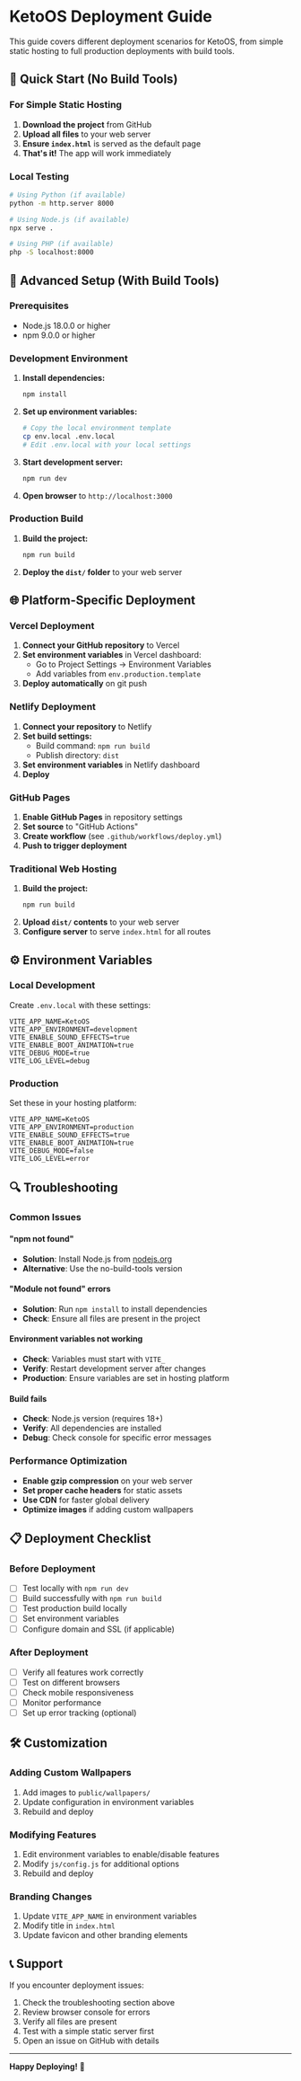 # KetoOS Deployment Guide

This guide covers different deployment scenarios for KetoOS, from simple static hosting to full production deployments with build tools.

## 🚀 Quick Start (No Build Tools)

### For Simple Static Hosting
1. **Download the project** from GitHub
2. **Upload all files** to your web server
3. **Ensure `index.html`** is served as the default page
4. **That's it!** The app will work immediately

### Local Testing
```bash
# Using Python (if available)
python -m http.server 8000

# Using Node.js (if available)
npx serve .

# Using PHP (if available)
php -S localhost:8000
```

## 🔧 Advanced Setup (With Build Tools)

### Prerequisites
- Node.js 18.0.0 or higher
- npm 9.0.0 or higher

### Development Environment
1. **Install dependencies:**
   ```bash
   npm install
   ```

2. **Set up environment variables:**
   ```bash
   # Copy the local environment template
   cp env.local .env.local
   # Edit .env.local with your local settings
   ```

3. **Start development server:**
   ```bash
   npm run dev
   ```

4. **Open browser** to `http://localhost:3000`

### Production Build
1. **Build the project:**
   ```bash
   npm run build
   ```

2. **Deploy the `dist/` folder** to your web server

## 🌐 Platform-Specific Deployment

### Vercel Deployment
1. **Connect your GitHub repository** to Vercel
2. **Set environment variables** in Vercel dashboard:
   - Go to Project Settings → Environment Variables
   - Add variables from `env.production.template`
3. **Deploy automatically** on git push

### Netlify Deployment
1. **Connect your repository** to Netlify
2. **Set build settings:**
   - Build command: `npm run build`
   - Publish directory: `dist`
3. **Set environment variables** in Netlify dashboard
4. **Deploy**

### GitHub Pages
1. **Enable GitHub Pages** in repository settings
2. **Set source** to "GitHub Actions"
3. **Create workflow** (see `.github/workflows/deploy.yml`)
4. **Push to trigger deployment**

### Traditional Web Hosting
1. **Build the project:**
   ```bash
   npm run build
   ```
2. **Upload `dist/` contents** to your web server
3. **Configure server** to serve `index.html` for all routes

## ⚙️ Environment Variables

### Local Development
Create `.env.local` with these settings:
```env
VITE_APP_NAME=KetoOS
VITE_APP_ENVIRONMENT=development
VITE_ENABLE_SOUND_EFFECTS=true
VITE_ENABLE_BOOT_ANIMATION=true
VITE_DEBUG_MODE=true
VITE_LOG_LEVEL=debug
```

### Production
Set these in your hosting platform:
```env
VITE_APP_NAME=KetoOS
VITE_APP_ENVIRONMENT=production
VITE_ENABLE_SOUND_EFFECTS=true
VITE_ENABLE_BOOT_ANIMATION=true
VITE_DEBUG_MODE=false
VITE_LOG_LEVEL=error
```

## 🔍 Troubleshooting

### Common Issues

#### "npm not found"
- **Solution**: Install Node.js from [nodejs.org](https://nodejs.org/)
- **Alternative**: Use the no-build-tools version

#### "Module not found" errors
- **Solution**: Run `npm install` to install dependencies
- **Check**: Ensure all files are present in the project

#### Environment variables not working
- **Check**: Variables must start with `VITE_`
- **Verify**: Restart development server after changes
- **Production**: Ensure variables are set in hosting platform

#### Build fails
- **Check**: Node.js version (requires 18+)
- **Verify**: All dependencies are installed
- **Debug**: Check console for specific error messages

### Performance Optimization
- **Enable gzip compression** on your web server
- **Set proper cache headers** for static assets
- **Use CDN** for faster global delivery
- **Optimize images** if adding custom wallpapers

## 📋 Deployment Checklist

### Before Deployment
- [ ] Test locally with `npm run dev`
- [ ] Build successfully with `npm run build`
- [ ] Test production build locally
- [ ] Set environment variables
- [ ] Configure domain and SSL (if applicable)

### After Deployment
- [ ] Verify all features work correctly
- [ ] Test on different browsers
- [ ] Check mobile responsiveness
- [ ] Monitor performance
- [ ] Set up error tracking (optional)

## 🛠️ Customization

### Adding Custom Wallpapers
1. Add images to `public/wallpapers/`
2. Update configuration in environment variables
3. Rebuild and deploy

### Modifying Features
1. Edit environment variables to enable/disable features
2. Modify `js/config.js` for additional options
3. Rebuild and deploy

### Branding Changes
1. Update `VITE_APP_NAME` in environment variables
2. Modify title in `index.html`
3. Update favicon and other branding elements

## 📞 Support

If you encounter deployment issues:
1. Check the troubleshooting section above
2. Review browser console for errors
3. Verify all files are present
4. Test with a simple static server first
5. Open an issue on GitHub with details

---

**Happy Deploying!** 🚀
